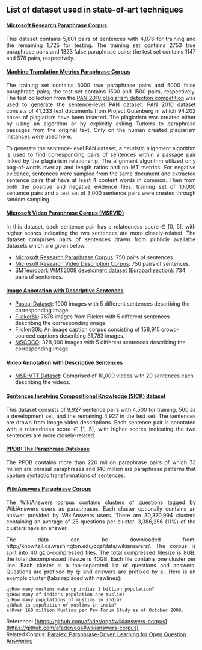 
## List of dataset used in state-of-art techniques
#### [Microsoft Research Paraphrase Corpus](https://www.microsoft.com/en-us/download/details.aspx?id=52398).

<p align='justify'>
This dataset contains 5,801 pairs of sentences with 4,076 for training and the remaining 1,725 for testing. The training set contains 2753 true paraphrase pairs and 1323 false paraphrase pairs; the test set contains 1147 and 578 pairs, respectively.
<p align='justify'>

#### [Machine Translation Metrics Paraphrase Corpus](http://www.aclweb.org/anthology/N12-1019.pdf)

<p align='justify'>
The training set contains 5000 true paraphrase pairs and 5000 false paraphrase pairs; the test set contains 1500 and 1500 pairs, respectively. The test collection from the <a href="http://pan.webis.de/clef10/pan10-web/plagiarism-detection.html">PAN 2010 plagiarism detection competition</a> was used to generate the sentence-level PAN dataset. PAN 2010 dataset consists of 41,233 text documents from Project Gutenberg in which 94,202 cases of plagiarism have been inserted. The plagiarism was created either by using an algorithm or by explicitly asking Turkers to paraphrase passages from the original text. Only on the human created plagiarism instances were used here.
<p align='justify'>

<p align='justify'>
To generate the sentence-level PAN dataset, a heuristic alignment algorithm is used to find corresponding pairs of sentences within a passage pair linked by the plagiarism relationship. The alignment algorithm utilized only bag-of-words overlap and length ratios and no MT metrics. For negative evidence, sentences were sampled from the same document and extracted sentence pairs that have at least 4 content words in common. Then from both the positive and negative evidence files, training set of 10,000 sentence pairs and a test set of 3,000 sentence pairs were created through random sampling.
<p align='justify'>

#### [Microsoft Video Paraphrase Corpus (MSRVID)](https://www.cs.york.ac.uk/semeval-2012/task6/data/uploads/datasets/)

<p align='justify'>
In this dataset, each sentence pair has a relatedness score &isin; [0, 5], with higher scores indicating the two sentences are more closely-related. The dataset comprises pairs of sentences drawn from publicly available datasets which are given below.
<p align='justify'>

 - [Microsoft Research Paraphrase Corpus](http://research.microsoft.com/en-us/downloads/607d14d9-20cd-47e3-85bc-a2f65cd28042/): 750 pairs of sentences.
 - [Microsoft Research Video Description Corpus](http://research.microsoft.com/en-us/downloads/38cf15fd-b8df-477e-a4e4-a4680caa75af/): 750 pairs of sentences. 
 - [SMTeuroparl: WMT2008 develoment dataset (Europarl section)](http://www.statmt.org/wmt08/shared-evaluation-task.html): 734 pairs of sentences.

#### [Image Annotation with Descriptive Sentences](http://dl.acm.org/citation.cfm?id=1866717)
 - [Pascal Dataset](http://nlp.cs.illinois.edu/HockenmaierGroup/pascal-sentences/index.html): 1000 images with 5 different sentences describing the corresponding image. 
 - [Flicker8k](http://nlp.cs.illinois.edu/HockenmaierGroup/8k-pictures.html): 7678 images from Flicker with 5 different sentences describing the corresponding image.
 - [Flicker30k](http://shannon.cs.illinois.edu/DenotationGraph/): An image caption corpus consisting of 158,915 crowd-sourced captions describing 31,783 images.
 - [MSCOCO](http://cocodataset.org/#overview): 328,000 images with 5 different sentences describing the corresponding image.

#### [Video Annotation with Descriptive Sentences]()
 - [MSR-VTT Dataset](http://ms-multimedia-challenge.com/2017/challenge): Comprised of 10,000 videos with 20 sentences each describing the videos.
 
#### [Sentences Involving Compositional Knowledge (SICK) dataset](http://clic.cimec.unitn.it/composes/sick.html)

<p align='justify'>
This dataset consists of 9,927 sentence pairs with 4,500 for training, 500 as a development set, and the remaining 4,927 in the test set. The sentences are drawn from image video descriptions. Each sentence pair is annotated with a relatedness score &isin; [1, 5], with higher scores indicating the two sentences are more closely-related.
<p align='justify'>

#### [PPDB: The Paraphrase Database](http://www.cis.upenn.edu/~ccb/ppdb/)

<p align='justify'>
The PPDB contains more than 220 million paraphrase pairs of which 73 million are phrasal paraphrases and 140 million are paraphrase patterns that capture syntactic transformations of sentences.
<p align='justify'>
  
#### [WikiAnswers Paraphrase Corpus](http://knowitall.cs.washington.edu/oqa/data/wikianswers/)

<p align='justify'>
The WikiAnswers corpus contains clusters of questions tagged by WikiAnswers users as paraphrases. Each cluster optionally contains an answer provided by WikiAnswers users. There are 30,370,994 clusters containing an average of 25 questions per cluster. 3,386,256 (11%) of the clusters have an answer.
<p align='justify'>

<p align='justify'>
The data can be downloaded from: http://knowitall.cs.washington.edu/oqa/data/wikianswers/. The corpus is split into 40 gzip-compressed files. The total compressed filesize is 8GB; the total decompressed filesize is 40GB. Each file contains one cluster per line. Each cluster is a tab-separated list of questions and answers. Questions are prefixed by q: and answers are prefixed by a:. Here is an example cluster (tabs replaced with newlines):
<p align='justify'>

  ```
  q:How many muslims make up indias 1 billion population?
  q:How many of india's population are muslim?
  q:How many populations of muslims in india?
  q:What is population of muslims in india?
  a:Over 160 million Muslims per Pew Forum Study as of October 2009.
  ```

  Reference: [https://github.com/afader/oqa#wikianswers-corpus](https://github.com/afader/oqa#wikianswers-corpus)<br/>
  Related Corpus: [Paralex: Paraphrase-Driven Learning for Open Question Answering](http://knowitall.cs.washington.edu/paralex/)
